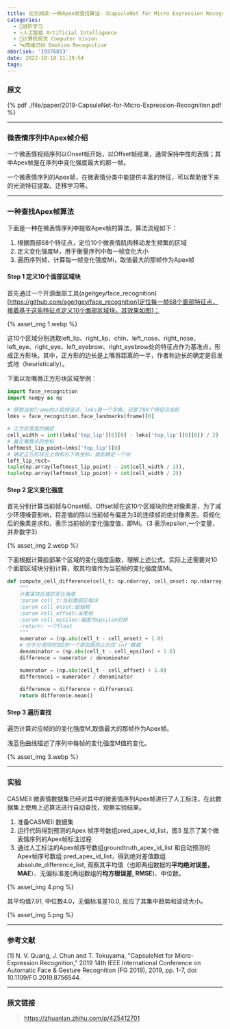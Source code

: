 ```yaml
---
title: 论文阅读-一种Apex帧查找算法-《CapsuleNet for Micro Expression Recognition》
categories:
  - 🌙进阶学习
  - ⭐人工智能 Artificial Intelligence
  - 💫计算机视觉 Computer Vision
  - 🛰️情绪识别 Emotion Recognition
abbrlink: '19376813'
date: 2022-10-18 11:19:54
tags:
---
```


### 原文

{% pdf ./file/paper/2019-CapsuleNet-for-Micro-Expression-Recognition.pdf %}

<!--more-->

***

### 微表情序列中Apex帧介绍

一个微表情视频序列以Onset帧开始，以Offset帧结束，通常保持中性的表情；其中Apex帧是在序列中变化强度最大的那一帧。

一个微表情序列的Apex帧，在微表情分类中能提供丰富的特征，可以帮助接下来的光流特征提取、迁移学习等。

***

### 一种查找Apex帧算法

下面是一种在微表情序列中提取Apex帧的算法，算法流程如下：
1. 根据面部68个特征点，定位10个微表情肌肉移动发生频繁的区域
2. 定义变化强度M，用于衡量序列中每一帧变化大小
3. 遍历序列帧，计算每一帧变化强度Mi，取值最大的那帧作为Apex帧

#### Step 1 定义10个面部区域块

首先通过一个开源面部工具(ageitgey/face_recognition)[https://github.com/ageitgey/face_recognition]定位每一帧68个面部特征点，接着基于这些特征点定义10个面部区域块。其效果如图1：

{% asset_img 1.webp %}

这10个区域分别选取left_lip、right_lip、chin、left_nose、right_nose、left_eye、right_eye、left_eyebrow、right_eyebrow处的特征点作为基准点，形成正方形块。其中，正方形的边长是上嘴唇距离的一半，作者称边长的确定是启发式地（heuristically）。

下面以左嘴唇正方形块区域举例：

``` python
import face_recognition
import numpy as np

# 获取当前frame的人脸特征点，lmks是一个字典，记录了68个特征点坐标
lmks = face_recognition.face_landmarks(frame)[0]

# 正方形宽度的确定
cell_width = int((lmks['top_lip'][6][0] - lmks['top_lip'][0][0]) / 2)
# 最左嘴唇点的坐标
leftmost_lip_point=lmks['top_lip'][0]
# 确定正方形块左上角和右下角坐标，据此确定一个块
left_lip_rect=
tuple(np.array(leftmost_lip_point) - int(cell_width / 2)),
tuple(np.array(leftmost_lip_point) + int(cell_width / 2))
```

#### Step 2 定义变化强度

首先分别计算当前帧与Onset帧、Offset帧在这10个区域块的绝对像素差，为了减少环境噪音影响，将差值的除以当前帧与偏差为З的连续帧的绝对像素差。将规化后的像素差求和，表示当前帧的变化强度值，即Mi。（З 表示epsilon,一个变量，并非数字3）

{% asset_img 2.webp %}

下面根据计算脸部某个区域的变化强度函数，理解上述公式。实际上还需要对10个面部区域块分别计算，取其均值作为当前帧的变化强度值Mi。

``` python
def compute_cell_difference(cell_t: np.ndarray, cell_onset: np.ndarray, cell_offset: np.ndarray, cell_epsilon: int): 
    """ 
    计算某块区域的变化强度 
    :param cell_t:当前面部区域块 
    :param cell_onset:起始帧 
    :param cell_offset:末尾帧 
    :param cell_epsilon:偏差为epsilon的帧 
    :return: 一个float 
    """ 
    numerator = (np.abs(cell_t - cell_onset) + 1.0) 
    # 分子分母同时加1的一个原因是防止出现'inf'数据 
    denominator = (np.abs(cell_t - cell_epsilon) + 1.0) 
    difference = numerator / denominator 

    numerator = (np.abs(cell_t - cell_offset) + 1.0) 
    difference1 = numerator / denominator 
 
    difference = difference + difference1 
    return difference.mean() 
```

#### Step 3 遍历查找

遍历计算对应帧的的变化强度M,取值最大的那帧作为Apex帧。

浅蓝色曲线描述了序列中每帧的变化强度M值的变化。

{% asset_img 3.webp %}

***

### 实验

CASMEⅡ 微表情数据集已经对其中的微表情序列Apex帧进行了人工标注，在此数据集上使用上述算法进行自动查找，观察实验结果。

1. 准备CASMEⅡ 数据集
2. 运行代码得到预测的Apex 帧序号数组pred_apex_id_list，图3 显示了某个微表情序列的Apex帧标注过程
3. 通过人工标注的Apex帧序号数组groundtruth_apex_id_list 和自动预测的Apex帧序号数组 pred_apex_id_list，得到绝对差值数组absolute_difference_list, 观察其平均值（也即两组数据的**平均绝对误差，MAE**）、无偏标准差(两组数组的**均方根误差, RMSE**)、中位数。

{% asset_img 4.png %}

其平均值7.91, 中位数4.0，无偏标准差10.0, 反应了其集中趋势和波动大小。

{% asset_img 5.png %}

***

### 参考文献

[1] N. V. Quang, J. Chun and T. Tokuyama, "CapsuleNet for Micro-Expression Recognition," 2019 14th IEEE International Conference on Automatic Face & Gesture Recognition (FG 2019), 2019, pp. 1-7, doi: 10.1109/FG.2019.8756544.

***

### 原文链接

> <https://zhuanlan.zhihu.com/p/425412701>

